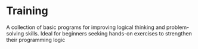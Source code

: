 # Training
A collection of basic programs for improving logical thinking and problem-solving skills. Ideal for beginners seeking hands-on exercises to strengthen their programming logic
